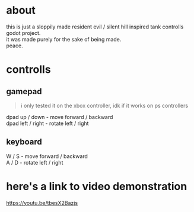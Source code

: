 # about
this is just a sloppily made resident evil / silent hill inspired tank controlls godot project.  
it was made purely for the sake of being made.  
peace.
# controlls
## gamepad
> i only tested it on the xbox controller, idk if it works on ps controllers

dpad up / down - move forward / backward  
dpad left / right - rotate left / right
## keyboard
W / S - move forward / backward  
A / D - rotate left / right

# here's a link to video demonstration
https://youtu.be/tbesX2Bazjs
